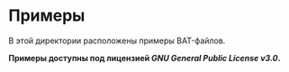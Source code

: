 # Примеры
В этой директории расположены примеры BAT-файлов.

**Примеры доступны под лицензией *GNU General Public License v3.0*.**
